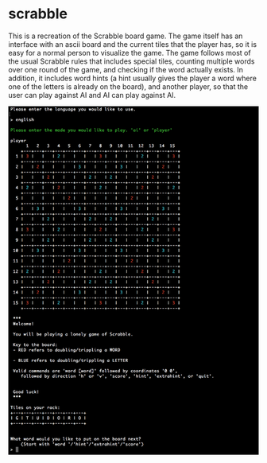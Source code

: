 # scrabble

This is a recreation of the Scrabble board game. The game itself has an interface with an ascii board and the current tiles that the player has, so it is easy for a normal person to visualize the game. The game follows most of the usual Scrabble rules that includes special tiles, counting multiple words over one round of the game, and checking if the word actually exists. In addition, it includes word hints (a hint usually gives the player a word where one of the letters is already on the board), and another player, so that the user can play against AI and AI can play against AI. 

<img src="./imgs/main_screen.png" alt="First look at the game" width="650">
